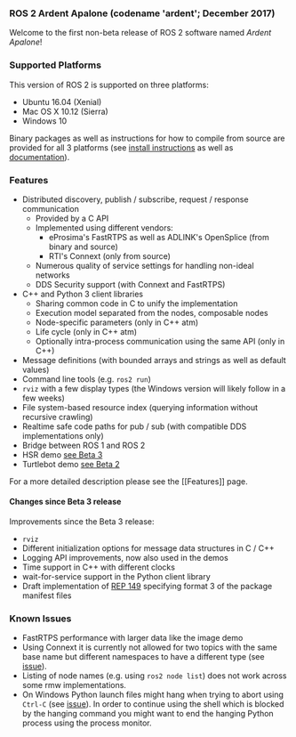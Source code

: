 ### ROS 2 Ardent Apalone (codename 'ardent'; December 2017)

Welcome to the first non-beta release of ROS 2 software named *Ardent Apalone*!

### Supported Platforms

This version of ROS 2 is supported on three platforms:
- Ubuntu 16.04 (Xenial)
- Mac OS X 10.12 (Sierra)
- Windows 10

Binary packages as well as instructions for how to compile from source are provided for all 3 platforms (see [install instructions](Installation) as well as [documentation](http://docs.ros2.org/ardent/)).

### Features

- Distributed discovery, publish / subscribe, request / response communication
  - Provided by a C API
  - Implemented using different vendors:
    - eProsima's FastRTPS as well as ADLINK's OpenSplice (from binary and source)
    - RTI's Connext (only from source)
  - Numerous quality of service settings for handling non-ideal networks
  - DDS Security support (with Connext and FastRTPS)
- C++ and Python 3 client libraries
  - Sharing common code in C to unify the implementation
  - Execution model separated from the nodes, composable nodes
  - Node-specific parameters (only in C++ atm)
  - Life cycle (only in C++ atm)
  - Optionally intra-process communication using the same API (only in C++)
- Message definitions (with bounded arrays and strings as well as default values)
- Command line tools (e.g. `ros2 run`)
- `rviz` with a few display types (the Windows version will likely follow in a few weeks)
- File system-based resource index (querying information without recursive crawling)
- Realtime safe code paths for pub / sub (with compatible DDS implementations only)
- Bridge between ROS 1 and ROS 2
- HSR demo [see Beta 3](Beta3-Overview)
- Turtlebot demo [see Beta 2](Beta2-Overview)

For a more detailed description please see the [[Features]] page.

#### Changes since Beta 3 release

Improvements since the Beta 3 release:
- `rviz`
- Different initialization options for message data structures in C / C++
- Logging API improvements, now also used in the demos
- Time support in C++ with different clocks
- wait-for-service support in the Python client library
- Draft implementation of [REP 149](http://www.ros.org/reps/rep-0149.html) specifying format 3 of the package manifest files

### Known Issues
* FastRTPS performance with larger data like the image demo
* Using Connext it is currently not allowed for two topics with the same base name but different namespaces to have a different type (see [issue](https://github.com/ros2/rmw_connext/issues/234)).
* Listing of node names (e.g. using `ros2 node list`) does not work across some rmw implementations.
* On Windows Python launch files might hang when trying to abort using `Ctrl-C` (see [issue](https://github.com/ros2/launch/issues/64)). In order to continue using the shell which is blocked by the hanging command you might want to end the hanging Python process using the process monitor.
